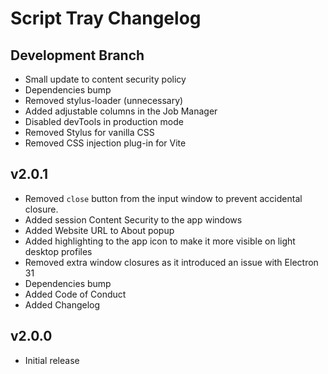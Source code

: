 # Script Tray Changelog

## Development Branch
  - Small update to content security policy
  - Dependencies bump
  - Removed stylus-loader (unnecessary)
  - Added adjustable columns in the Job Manager
  - Disabled devTools in production mode
  - Removed Stylus for vanilla CSS
  - Removed CSS injection plug-in for Vite

## v2.0.1
  - Removed `close` button from the input window to prevent accidental closure.
  - Added session Content Security to the app windows
  - Added Website URL to About popup
  - Added highlighting to the app icon to make it more visible on light desktop profiles
  - Removed extra window closures as it introduced an issue with Electron 31
  - Dependencies bump
  - Added Code of Conduct
  - Added Changelog

## v2.0.0
  - Initial release
